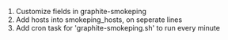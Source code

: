 1. Customize fields in graphite-smokeping
2. Add hosts into smokeping_hosts, on seperate lines
3. Add cron task for 'graphite-smokeping.sh' to run every minute

